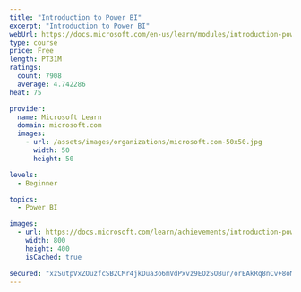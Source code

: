 ```yaml
---
title: "Introduction to Power BI"
excerpt: "Introduction to Power BI"
webUrl: https://docs.microsoft.com/en-us/learn/modules/introduction-power-bi/
type: course
price: Free
length: PT31M
ratings:
  count: 7908
  average: 4.742286
heat: 75

provider:
  name: Microsoft Learn
  domain: microsoft.com
  images:
    - url: /assets/images/organizations/microsoft.com-50x50.jpg
      width: 50
      height: 50

levels:
  - Beginner

topics:
  - Power BI

images:
  - url: https://docs.microsoft.com/learn/achievements/introduction-power-bi-social.png
    width: 800
    height: 400
    isCached: true

secured: "xzSutpVxZOuzfcSB2CMr4jkDua3o6mVdPxvz9EOzSOBur/orEAkRq8nCv+8oMyoJNU6VWWO0BRscRZ+72nn63Ypm5cwzxqXZHCxI7F7b/VVLTIxz1bvOcxajMvXruUVjaUejmfrydCt8wsTz15Rzv8RL45AmnqQYtM74VleIkwU6sR9iVHKmiILMJVltJCt7BQhw2gUa4RMP+tPg+1705Vldz4wjgyLI9a61Gd46Bdw4yyBJdQ1GepQ8CzG8wAUEfRclsOOJl3TnbE61FIi3CD6KqQuCZWvzQPWUITHmWTl+aHzDDscbHgJgox8kz9AmUf7Jnog2FtomT1cZ9FzDI6igj9gedUL/p8ub5l6xDrzLuSxoy38Q2KJZDJft72xlWomhIkLr0fab1iIrWQ9hCmJO5EINMraZG4rGs/GPXWo=;hr3ZJuJmdOI4tVxd8PuG1g=="
---
```



